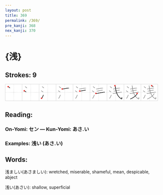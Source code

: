 ```yaml
---
layout: post
title: 369
permalink: /369/
pre_kanji: 368
nex_kanji: 370
---
```


# {浅}

## Strokes: 9

<div class="stroke"><img src="../images/E6B585.png" /></div>

## Reading:

### On-Yomi: セン &mdash; Kun-Yomi: あさ.い

### Examples: 浅い (あさ.い)

## Words:

浅ましい(あさましい): wretched, miserable, shameful, mean, despicable, abject

浅い(あさい): shallow, superficial
